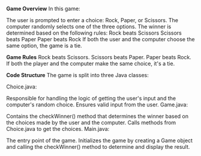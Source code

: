 **Game Overview**
In this game:

The user is prompted to enter a choice: Rock, Paper, or Scissors.
The computer randomly selects one of the three options.
The winner is determined based on the following rules:
Rock beats Scissors
Scissors beats Paper
Paper beats Rock
If both the user and the computer choose the same option, the game is a tie.

**Game Rules**
Rock beats Scissors.
Scissors beats Paper.
Paper beats Rock.
If both the player and the computer make the same choice, it's a tie.

**Code Structure**
The game is split into three Java classes:

Choice.java:

Responsible for handling the logic of getting the user's input and the computer's random choice.
Ensures valid input from the user.
Game.java:

Contains the checkWinner() method that determines the winner based on the choices made by the user and the computer.
Calls methods from Choice.java to get the choices.
Main.java:

The entry point of the game.
Initializes the game by creating a Game object and calling the checkWinner() method to determine and display the result.
